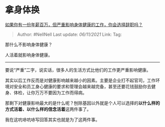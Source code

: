 # 拿身体换
[如果你有一份年薪百万，但严重影响身体健康的工作，你会选择辞职吗？](https://www.zhihu.com/question/496431386/answer/2206626543)

> Author: #NellNell
> Last update: *06/11/2021*
> Link:
> Tag:

那什么不影响身体健康？

人活着就影响身体健康。

---

要说“严重”二字，说实话，很多人的生活方式比他们的工作更严重影响健康。

其实以后工作反而是对健康影响越来越小的因素。主要是企业打不起官司，工作环境对安全和员工身心健康的要求和管理会越来越完备，甚至还要花钱鼓励你去健身、体检，让你万万不要因为工作而得病。

那剩下对健康影响最大的是什么呢？刨除基因以外就是个人可以选择的**以什么样的方式活着、以什么样的信念活着**这两件事了。

我在这吭哧吭哧写回答其实也就是为了这两件事。
